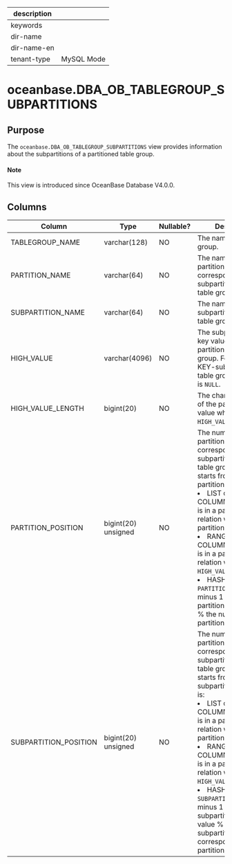 |description||
|---|---|
|keywords||
|dir-name||
|dir-name-en||
|tenant-type|MySQL Mode|

# oceanbase.DBA_OB_TABLEGROUP_SUBPARTITIONS

## Purpose

The `oceanbase.DBA_OB_TABLEGROUP_SUBPARTITIONS` view provides information about the subpartitions of a partitioned table group.

<main id="notice" type='explain'>
  <h4>Note</h4>
  <p>This view is introduced since OceanBase Database V4.0.0. </p>
</main>

## Columns

| Column | Type | Nullable? | Description |
|-----------------------|---------------|------------|----------------------------------------------------------------------|
| TABLEGROUP_NAME | varchar(128) | NO | The name of the table group. |
| PARTITION_NAME | varchar(64) | NO | The name of the partition corresponding to the subpartition of the table group. |
| SUBPARTITION_NAME | varchar(64) | NO | The name of a subpartition of the table group. |
| HIGH_VALUE | varchar(4096) | NO | The subpartitioning key value for the partitioned table group. For a HASH- or KEY-subpartitioned table group, the value is `NULL`. |
| HIGH_VALUE_LENGTH | bigint(20) | NO | The character length of the partitioning key value when `HIGH_VALUE` is valid. |
| PARTITION_POSITION | bigint(20) unsigned | NO | The number of the partition corresponding to the subpartition in the table group, which starts from 1. If the partitioning type is: <li> LIST or LIST COLUMNS, this value is in a partial ordering relation with the partition creation time.   <li> RANGE or RANGE COLUMNS, this value is in a partial ordering relation with `HIGH_VALUE`.   <li> HASH or KEY, `PARTITION_POSITION` minus 1 indicates the partitioning key value % the number of partitions. |
| SUBPARTITION_POSITION | bigint(20) unsigned | NO | The number of the partition corresponding to the subpartition in the table group, which starts from 1. If the subpartitioning type is: <li> LIST or LIST COLUMNS, this value is in a partial ordering relation with the partition creation time.   <li> RANGE or RANGE COLUMNS, this value is in a partial ordering relation with `HIGH_VALUE`.   <li> HASH or KEY, `SUBPARTITION_POSITION` minus 1 indicates the subpartitioning key value % the number of subpartitions corresponding to the partition. |
